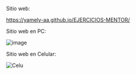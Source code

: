 Sitio web:

https://yamely-aa.github.io/EJERCICIOS-MENTOR/


Sitio web en PC:

![image](https://github.com/user-attachments/assets/e3d35158-f461-4b0a-986b-7246541a2cc3)



Sitio web en Celular:

![Celu](https://github.com/user-attachments/assets/2a7b885b-3de3-42a9-aa86-21ea06995bf5)

